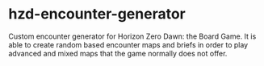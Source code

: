 # hzd-encounter-generator
Custom encounter generator for Horizon Zero Dawn: the Board Game. It is able to create random based encounter maps and briefs in order to play advanced and mixed maps that the game normally does not offer.

